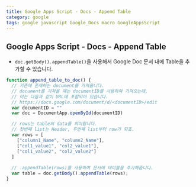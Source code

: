 ```yaml
---
title: Google Apps Script - Docs - Append Table
category: google
tags: google javascript Google_Docs macro GoogleAppsScript 
---
```


## Google Apps Script - Docs - Append Table

- `doc.getBody().appendTable()`을 사용해서 Google Doc 문서 내에 Table을 추가할 수 있습니다.

```js
function append_table_to_doc() {
  // 기존에 존재하는 document를 가져옵니다.
  // document를 가져올 때는 documentID를 사용하여 가져오는데, 
  // 이는 다음과 같이 URL에 포함되어 있습니다.
  // https://docs.google.com/document/d/<documentID>/edit
  var documentID = ""
  var doc = DocumentApp.openById(documentID)

  // rows는 table의 data를 의미합니다.
  // 첫번째 list는 Header, 두번째 list부터 row가 되죠.
  var rows = [
    ["column1_Name", "column2_Name"], 
    ["col1_value1", "col2_value1"], 
    ["col1_value2", "col2_value2"]
  ]
  
  // .appendTable(rows)를 사용하여 문서에 테이블을 추가해줍니다.
  var table = doc.getBody().appendTable(rows);
}
```
